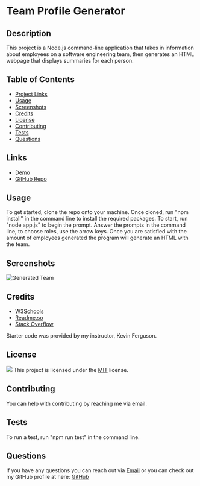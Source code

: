 
  # Team Profile Generator

  ## Description
This project is a Node.js command-line application that takes in information about employees on a software engineering team, then generates an HTML webpage that displays summaries for each person.

  ## Table of Contents
  * [Project Links](#links)
  * [Usage](#usage)
  * [Screenshots](#screenshots)
  * [Credits](#credits)
  * [License](#license)
  * [Contributing](#contributing)
  * [Tests](#tests)
  * [Questions](#questions)

  ## Links
  * [Demo]()
  * [GitHub Repo](https://github.com/jeaustins27/Team-Profile-Generator)

  ## Usage
To get started, clone the repo onto your machine. Once cloned, run "npm install" in the command line to install the required packages. To start, run "node app.js" to begin the prompt. Answer the prompts in the command line, to choose roles, use the arrow keys. Once you are satisfied with the amount of employees generated the program will generate an HTML with the team.

  ## Screenshots
  ![Generated Team]()

  ## Credits
  * [W3Schools](https://www.w3schools.com/)
  * [Readme.so](https://readme.so/)
  * [Stack Overflow](https://stackoverflow.com)

  Starter code was provided by my instructor, Kevin Ferguson.

  
  ## License
  
  ![](https://img.shields.io/badge/License-MIT-blue.svg)
  This project is licensed under the [MIT](https://choosealicense.com/licenses/mit/) license.

    

  ## Contributing
  You can help with contributing by reaching me via email.

  ## Tests
  To run a test, run "npm run test" in the command line.

  ## Questions
  If you have any questions you can reach out via [Email](mailto:JeaustinS27@gmail.com) or you can check out my GitHub profile at here: [GitHub](https://github.com/jeaustins27)
